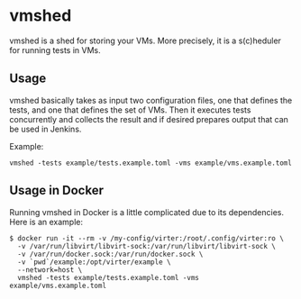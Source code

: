# vmshed

vmshed is a shed for storing your VMs. More precisely, it is a s(c)heduler for
running tests in VMs.

## Usage

vmshed basically takes as input two configuration files, one that defines the
tests, and one that defines the set of VMs. Then it executes tests concurrently
and collects the result and if desired prepares output that can be used in
Jenkins.

Example:

```
vmshed -tests example/tests.example.toml -vms example/vms.example.toml
```

## Usage in Docker

Running vmshed in Docker is a little complicated due to its dependencies. Here
is an example:

```
$ docker run -it --rm -v /my-config/virter:/root/.config/virter:ro \
  -v /var/run/libvirt/libvirt-sock:/var/run/libvirt/libvirt-sock \
  -v /var/run/docker.sock:/var/run/docker.sock \
  -v `pwd`/example:/opt/virter/example \
  --network=host \
  vmshed -tests example/tests.example.toml -vms example/vms.example.toml
```
